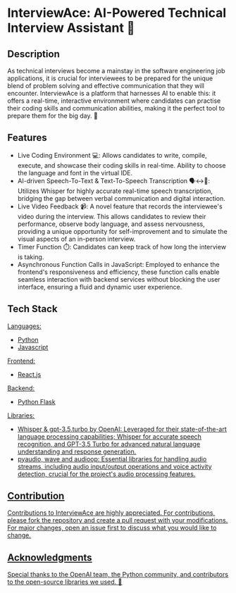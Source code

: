 # InterviewAce: AI-Powered Technical Interview Assistant 🚀
## Description
As technical interviews become a mainstay in the software engineering job applications, it is crucial for interviewees to be prepared for the unique blend of problem solving and effective communication that they will encounter. InterviewAce is a platform that harnesses AI to enable this: it offers a real-time, interactive environment where candidates can practise their coding skills and communication abilities, making it the perfect tool to prepare them for the big day. 🤖

## Features
- Live Coding Environment 💻: Allows candidates to write, compile, execute, and showcase their coding skills in real-time. Ability to choose the language and font in the virtual IDE.
- AI-driven Speech-To-Text & Text-To-Speech Transcription 🗣️↔️💬: Utilizes Whisper for highly accurate real-time speech transcription, bridging the gap between verbal communication and digital interaction.
- Live Video Feedback 📹: A novel feature that records the interviewee's video during the interview. This allows candidates to review their performance, observe body language, and assess nervousness, providing a unique opportunity for self-improvement and to simulate the visual aspects of an in-person interview.
- Timer Function ⏱️: Candidates can keep track of how long the interview is taking.
- Asynchronous Function Calls in JavaScript: Employed to enhance the frontend's responsiveness and efficiency, these function calls enable seamless interaction with backend services without blocking the user interface, ensuring a fluid and dynamic user experience.

## Tech Stack
<u>Languages:<u>
- Python
- Javascript

<u>Frontend:<u>
- React.js

<u>Backend:<u>
- Python Flask

<u>Libraries:<u>
- Whisper & gpt-3.5.turbo by OpenAI: Leveraged for their state-of-the-art language processing capabilities; Whisper for accurate speech recognition, and GPT-3.5 Turbo for advanced natural language understanding and response generation.
- pyaudio, wave and audioop: Essential libraries for handling audio streams, including audio input/output operations and voice activity detection, crucial for the project's audio processing features.

## Contribution
Contributions to InterviewAce are highly appreciated. For contributions, please fork the repository and create a pull request with your modifications. For major changes, open an issue first to discuss what you would like to change.

## Acknowledgments
Special thanks to the OpenAI team, the Python community, and contributors to the open-source libraries we used. 👏
